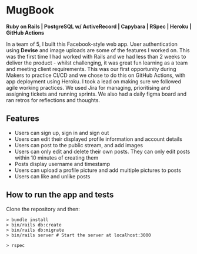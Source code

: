 # MugBook
**Ruby on Rails | PostgreSQL w/ ActiveRecord | Capybara | RSpec | Heroku | GitHub Actions** 

In a team of 5, I built this Facebook-style web app. User authentication using **Devise** and image uploads are some of the features I worked on. This was the first time I had worked with Rails and we had less than 2 weeks to deliver the product - whilst challenging, it was great fun learning as a team and meeting client requirements. This was our first opportunity during Makers to practice CI/CD and we chose to do this on GitHub Actions, with app deployment using Heroku. I took a lead on making sure we followed agile working practices. We used Jira for managing, prioritising and assigning tickets and running sprints. We also had a daily figma board and ran retros for reflections and thoughts. 

## Features
* Users can sign up, sign in and sign out
* Users can edit their displayed profile information and account details
* Users can post to the public stream, and add images
* Users can only edit and delete their own posts. They can only edit posts within 10 minutes of creating them
* Posts display username and timestamp
* Users can upload a profile picture and add multiple pictures to posts
* Users can like and unlike posts


## How to run the app and tests
Clone the repository and then: 
```
> bundle install
> bin/rails db:create
> bin/rails db:migrate
> bin/rails server # Start the server at localhost:3000
```
```
> rspec
```
